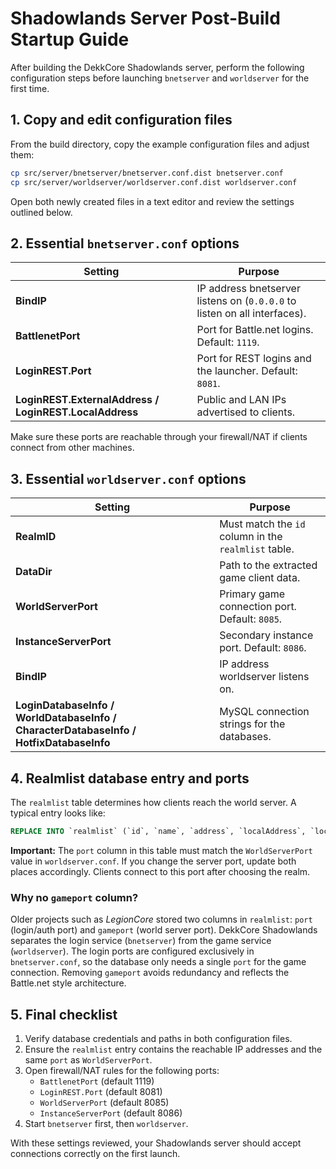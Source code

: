 # Shadowlands Server Post-Build Startup Guide

After building the DekkCore Shadowlands server, perform the following configuration steps before launching `bnetserver` and `worldserver` for the first time.

## 1. Copy and edit configuration files

From the build directory, copy the example configuration files and adjust them:

```bash
cp src/server/bnetserver/bnetserver.conf.dist bnetserver.conf
cp src/server/worldserver/worldserver.conf.dist worldserver.conf
```

Open both newly created files in a text editor and review the settings outlined below.

## 2. Essential `bnetserver.conf` options

| Setting | Purpose |
| --- | --- |
| **BindIP** | IP address bnetserver listens on (`0.0.0.0` to listen on all interfaces). |
| **BattlenetPort** | Port for Battle.net logins. Default: `1119`. |
| **LoginREST.Port** | Port for REST logins and the launcher. Default: `8081`. |
| **LoginREST.ExternalAddress / LoginREST.LocalAddress** | Public and LAN IPs advertised to clients. |

Make sure these ports are reachable through your firewall/NAT if clients connect from other machines.

## 3. Essential `worldserver.conf` options

| Setting | Purpose |
| --- | --- |
| **RealmID** | Must match the `id` column in the `realmlist` table. |
| **DataDir** | Path to the extracted game client data. |
| **WorldServerPort** | Primary game connection port. Default: `8085`. |
| **InstanceServerPort** | Secondary instance port. Default: `8086`. |
| **BindIP** | IP address worldserver listens on. |
| **LoginDatabaseInfo / WorldDatabaseInfo / CharacterDatabaseInfo / HotfixDatabaseInfo** | MySQL connection strings for the databases. |

## 4. Realmlist database entry and ports

The `realmlist` table determines how clients reach the world server. A typical entry looks like:

```sql
REPLACE INTO `realmlist` (`id`, `name`, `address`, `localAddress`, `localSubnetMask`, `port`, `icon`, `flag`, `timezone`, `allowedSecurityLevel`, `population`, `gamebuild`, `Region`, `Battlegroup`) VALUES (1, 'Localhost', '127.0.0.1', '127.0.0.1', '255.255.255.0', 8085, 0, 2, 1, 0, 0, 45745, 1, 1);
```

**Important:** The `port` column in this table must match the `WorldServerPort` value in `worldserver.conf`. If you change the server port, update both places accordingly. Clients connect to this port after choosing the realm.

### Why no `gameport` column?

Older projects such as *LegionCore* stored two columns in `realmlist`: `port` (login/auth port) and `gameport` (world server port). DekkCore Shadowlands separates the login service (`bnetserver`) from the game service (`worldserver`). The login ports are configured exclusively in `bnetserver.conf`, so the database only needs a single `port` for the game connection. Removing `gameport` avoids redundancy and reflects the Battle.net style architecture.

## 5. Final checklist

1. Verify database credentials and paths in both configuration files.
2. Ensure the `realmlist` entry contains the reachable IP addresses and the same `port` as `WorldServerPort`.
3. Open firewall/NAT rules for the following ports:
   - `BattlenetPort` (default 1119)
   - `LoginREST.Port` (default 8081)
   - `WorldServerPort` (default 8085)
   - `InstanceServerPort` (default 8086)
4. Start `bnetserver` first, then `worldserver`.

With these settings reviewed, your Shadowlands server should accept connections correctly on the first launch.
